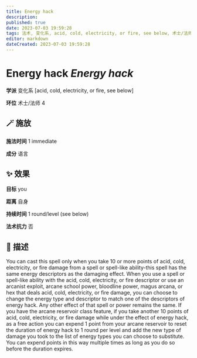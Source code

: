 ```yaml
---
title: Energy hack
description: 
published: true
date: 2023-07-03 19:59:28
tags: 法术, 变化系, acid, cold, electricity, or fire, see below, 术士/法师法术, 4环法术
editor: markdown
dateCreated: 2023-07-03 19:59:28
---
```


# **Energy hack** *Energy hack*

**学派** 变化系 \[acid, cold, electricity, or fire, see below\] 

**环位** 术士/法师 4

## 🪄 施放

**施法时间** 1 immediate

**成分** 语言

## ✨ 效果 

**目标** you 

**距离** 自身  

**持续时间** 1 round/level (see below) 

**法术抗力** 否

## 📖 描述

You can cast this spell only when you take 10 or more points of acid, cold, electricity, or fire damage from a spell or spell-like ability-this spell has the same energy descriptors as the damaging effect. When you use a spell or spell-like ability with the acid, cold, electricity, or fire descriptor or use an arcanist exploit, arcane school power, bloodline power, magus arcana, or hex that deals acid, cold, electricity, or fire damage, you can choose to change the energy type and descriptor to match one of the descriptors of energy hack. Any other effect of that spell or power remains the same.  If you have the arcane reservoir class feature, if you take another 10 points of acid, cold, electricity, or fire damage while under the effect of energy hack, as a free action you can expend 1 point from your arcane reservoir to reset the duration of energy hack to 1 round per level and add the new type of damage you took to the list of energy types you can choose to substitute. You can expend points in this way multiple times as long as you do so before the duration expires.
    